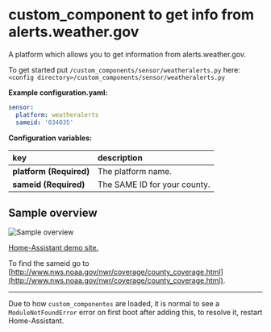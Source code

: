 # custom_component to get info from alerts.weather.gov

A platform which allows you to get information from alerts.weather.gov.
  
To get started put `/custom_components/sensor/weatheralerts.py` here:  
`<config directory>/custom_components/sensor/weatheralerts.py`  
  
**Example configuration.yaml:**

```yaml
sensor:
  platform: weatheralerts
  sameid: '034035'
```

**Configuration variables:**  
  
key | description  
:--- | :---  
**platform (Required)** | The platform name.  
**sameid (Required)** | The SAME ID for your county.  
  
## Sample overview

![Sample overview](overview.png)
  
[Home-Assistant demo site.](https://ha-test-weatheralerts.halfdecent.io)
  
To find the sameid go to [http://www.nws.noaa.gov/nwr/coverage/county_coverage.html](http://www.nws.noaa.gov/nwr/coverage/county_coverage.html).  
  
***
Due to how `custom_componentes` are loaded, it is normal to see a `ModuleNotFoundError` error on first boot after adding this, to resolve it, restart Home-Assistant.
